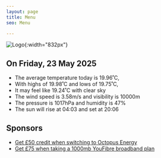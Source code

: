 ```yaml
---
layout: page
title: Menu
seo: Menu

---
```


![Logo](/images/logo.jpg){:width="832px"}

<!-- weather_marker starts -->
## On Friday, 23 May 2025

- The average temperature today is 19.96˚C,
- With highs of 19.98˚C and lows of 19.75˚C,
- It may feel like 19.24˚C with clear sky
- The wind speed is 3.58m/s and visibility is 10000m
- The pressure is 1017hPa and humidity is 47%
- The sun will rise at 04:03 and set at 20:06

<!-- weather_marker ends -->

## Sponsors

- [Get £50 credit when switching to Octopus Energy](https://bit.ly/3oD1nnS)
- [Get £75 when taking a 1000mb YouFibre broadband plan](https://aklam.io/91zWhU?)
